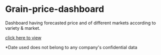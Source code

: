 # Grain-price-dashboard
Dashboard having forecasted price and of different markets according to variety & market.

[click here to view](https://levelacommodity.shinyapps.io/app2/)

*Date used does not belong to any company's confidential data 
